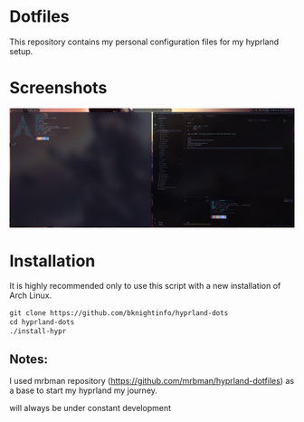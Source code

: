 # Dotfiles

This repository contains my personal configuration files for my hyprland setup.

# Screenshots

![desktop](./Screenshots/1689492653screenshot.png)

# Installation

It is highly recommended only to use this script with a new installation of Arch Linux.

```shell
git clone https://github.com/bknightinfo/hyprland-dots
cd hyprland-dots
./install-hypr
```

## Notes:

I used mrbman repository (https://github.com/mrbman/hyprland-dotfiles) as a base to start my hyprland my journey.

will always be under constant development 
